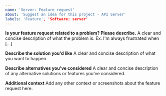 ```yaml
---
name: 'Server: Feature request'
about: 'Suggest an idea for this project - API Server'
labels: 'Feature', 'Software: server'
---
```


<!--
## before reporting certifies
1. Please speak English, this is the language everybody of us can speak and write
2. Please take a moment to search that an issue doesn't already exist here https://github.com/palevi67/prest/issues
3. Please give all relevant information below for bug reports, incomplete details will be handled as an invalid report

## Create specific issue
Server - Bug Report: https://github.com/palevi67/prest/issues/new?template=server_bug_report.md
Server - Feature Request: https://github.com/palevi67/prest/issues/new?template=server_feature_request.md
Server - Custom: https://github.com/palevi67/prest/issues/new?template=server_custom.md
-->

**Is your feature request related to a problem? Please describe.**
A clear and concise description of what the problem is. Ex. I'm always frustrated when [...]

**Describe the solution you'd like**
A clear and concise description of what you want to happen.

**Describe alternatives you've considered**
A clear and concise description of any alternative solutions or features you've considered.

**Additional context**
Add any other context or screenshots about the feature request here.
